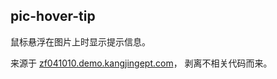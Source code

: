 ## pic-hover-tip

鼠标悬浮在图片上时显示提示信息。

来源于 [zf041010.demo.kangjingept.com](http://zf041010.demo.kangjingept.com)，
剥离不相关代码而来。
